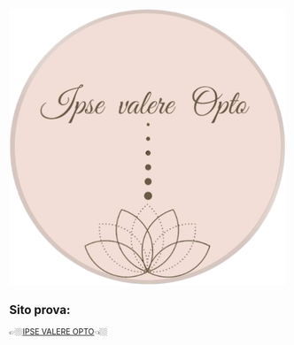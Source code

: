 ![](docs/images/icona.png)

## Sito prova:

👉🏼[IPSE VALERE OPTO](https://perruzz.github.io/ipse_valere_opto_website/)👈🏼
